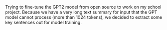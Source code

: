 Trying to fine-tune the GPT2 model from open source to work on my school project. Because we have a very long text summary for input that the GPT model cannot process (more than 1024 tokens), we decided to extract some key sentences out for model training. 
